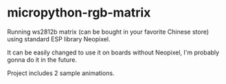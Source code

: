 # micropython-rgb-matrix
Running ws2812b matrix (can be bought in your favorite Chinese store) using standard ESP library Neopixel.

It can be easily changed to use it on boards without Neopixel, I'm probably gonna do it in the future.

Project includes 2 sample animations.
